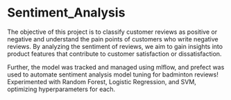 # Sentiment_Analysis
The objective of this project is to classify customer reviews as positive or negative and understand the pain points of customers who write negative reviews. By analyzing the sentiment of reviews, we aim to gain insights into product features that contribute to customer satisfaction or dissatisfaction.

Further, the model was tracked and managed using mlflow, and prefect was used to automate sentiment analysis model tuning for badminton reviews! Experimented with Random Forest, Logistic Regression, and SVM, optimizing hyperparameters for each.
